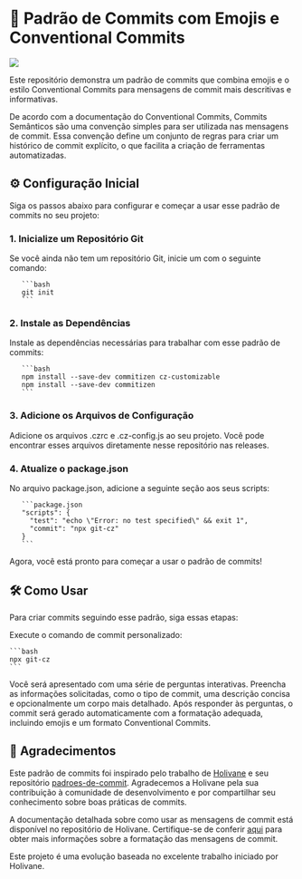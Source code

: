 # 🚀 Padrão de Commits com Emojis e Conventional Commits
<a href="https://github.com/Ayslan-gamedev/ConventionalCommits/blob/main/LICENSE"><img src="https://img.shields.io/github/license/ayslan-gamedev/ConventionalCommits?color=blue&style=flat-square"></a>

Este repositório demonstra um padrão de commits que combina emojis e o estilo Conventional Commits para mensagens de commit mais descritivas e informativas.

De acordo com a documentação do Conventional Commits, Commits Semânticos são uma convenção simples para ser utilizada nas mensagens de commit. Essa convenção define um conjunto de regras para criar um histórico de commit explícito, o que facilita a criação de ferramentas automatizadas.

## ⚙️ Configuração Inicial

  Siga os passos abaixo para configurar e começar a usar esse padrão de commits no seu projeto:
  
  ### 1. Inicialize um Repositório Git
  
  Se você ainda não tem um repositório Git, inicie um com o seguinte comando:
  
       ```bash
       git init
       ```
  
  ### 2. Instale as Dependências
  
  Instale as dependências necessárias para trabalhar com esse padrão de commits:
  
       ```bash
       npm install --save-dev commitizen cz-customizable
       npm install --save-dev commitizen
       ```

  ### 3. Adicione os Arquivos de Configuração
  Adicione os arquivos .czrc e .cz-config.js ao seu projeto. Você pode encontrar esses arquivos diretamente nesse repositório nas releases.

  ### 4. Atualize o package.json
  No arquivo package.json, adicione a seguinte seção aos seus scripts:

       ```package.json
       "scripts": {
         "test": "echo \"Error: no test specified\" && exit 1",
         "commit": "npx git-cz"
       }
       ```
  Agora, você está pronto para começar a usar o padrão de commits!

## 🛠️ Como Usar
Para criar commits seguindo esse padrão, siga essas etapas:

Execute o comando de commit personalizado:

    ```bash
    npx git-cz
    ```
    
Você será apresentado com uma série de perguntas interativas. Preencha as informações solicitadas, como o tipo de commit, uma descrição concisa e opcionalmente um corpo mais detalhado.
Após responder às perguntas, o commit será gerado automaticamente com a formatação adequada, incluindo emojis e um formato Conventional Commits.

## 🙏 Agradecimentos

Este padrão de commits foi inspirado pelo trabalho de [Holivane](https://github.com/Holivane) e seu repositório [padroes-de-commit](https://github.com/Holivane/padroes-de-commit). Agradecemos a Holivane pela sua contribuição à comunidade de desenvolvimento e por compartilhar seu conhecimento sobre boas práticas de commits.

A documentação detalhada sobre como usar as mensagens de commit está disponível no repositório de Holivane. Certifique-se de conferir [aqui](https://github.com/Holivane/padroes-de-commit) para obter mais informações sobre a formatação das mensagens de commit.

Este projeto é uma evolução baseada no excelente trabalho iniciado por Holivane.
